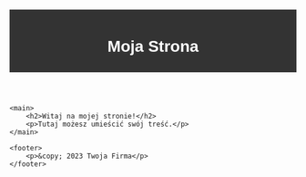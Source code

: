 <!DOCTYPE html>
<html lang="pl">
<head>
    <meta charset="UTF-8">
    <meta name="viewport" content="width=device-width, initial-scale=1.0">
    <title>Moja Strona</title>
    <style>
        body {
            font-family: Arial, sans-serif;
            margin: 0;
            padding: 20px;
        }
        header, footer {
            background-color: #333;
            color: #fff;
            padding: 10px;
            text-align: center;
        }
        main {
            margin-top: 20px;
        }
    </style>
</head>
<body>
    <header>
        <h1>Moja Strona</h1>
    </header>
    
    <main>
        <h2>Witaj na mojej stronie!</h2>
        <p>Tutaj możesz umieścić swój treść.</p>
    </main>
    
    <footer>
        <p>&copy; 2023 Twoja Firma</p>
    </footer>
</body>
</html>
